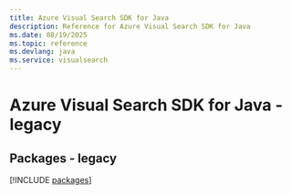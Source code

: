 ```yaml
---
title: Azure Visual Search SDK for Java
description: Reference for Azure Visual Search SDK for Java
ms.date: 08/19/2025
ms.topic: reference
ms.devlang: java
ms.service: visualsearch
---
```

# Azure Visual Search SDK for Java - legacy
## Packages - legacy
[!INCLUDE [packages](visual-search-index.md)]